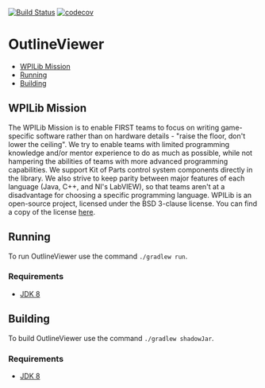 [![Build Status](https://travis-ci.org/wpilibsuite/OutlineViewer.svg?branch=JavaFX)](https://travis-ci.org/wpilibsuite/OutlineViewer)
[![codecov](https://codecov.io/gh/wpilibsuite/OutlineViewer/branch/JavaFX/graph/badge.svg)](https://codecov.io/gh/wpilibsuite/OutlineViewer)

# OutlineViewer

- [WPILib Mission](#wpilib-mission)
- [Running](#running)
- [Building](#building)


## WPILib Mission

The WPILib Mission is to enable FIRST teams to focus on writing game-specific software rather than on hardware details - "raise the floor, don't lower the ceiling". We try to enable teams with limited programming knowledge and/or mentor experience to do as much as possible, while not hampering the abilities of teams with more advanced programming capabilities. We support Kit of Parts control system components directly in the library. We also strive to keep parity between major features of each language (Java, C++, and NI's LabVIEW), so that teams aren't at a disadvantage for choosing a specific programming language. WPILib is an open-source project, licensed under the BSD 3-clause license. You can find a copy of the license [here](BSD_License_for_WPILib_code.txt).

## Running

To run OutlineViewer use the command `./gradlew run`.

### Requirements
- [JDK 8](http://www.oracle.com/technetwork/java/javase/downloads/index.html)

## Building

To build OutlineViewer use the command `./gradlew shadowJar`.

### Requirements
- [JDK 8](http://www.oracle.com/technetwork/java/javase/downloads/index.html)
